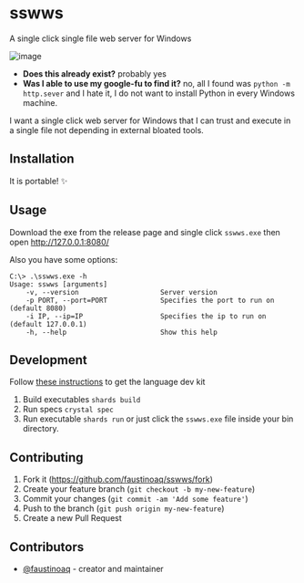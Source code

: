 # sswws

A single click single file web server for Windows

![image](https://user-images.githubusercontent.com/3067335/216237527-4d1d1d8b-d3ab-4fdc-9676-71dd43a4ecf8.png)


- **Does this already exist?** probably yes
- **Was I able to use my google-fu to find it?** no, all I found was `python -m http.sever` and I hate it, I do not want to install Python in every Windows machine.

I want a single click web server for Windows that I can trust and execute in a single file not depending in external bloated tools.

## Installation

It is portable! :sparkles:

## Usage

Download the exe from the release page and single click `sswws.exe` then open http://127.0.0.1:8080/

Also you have some options:

```
C:\> .\sswws.exe -h
Usage: sswws [arguments]
    -v, --version                    Server version
    -p PORT, --port=PORT             Specifies the port to run on (default 8080)
    -i IP, --ip=IP                   Specifies the ip to run on (default 127.0.0.1)
    -h, --help                       Show this help
```

## Development

Follow [these instructions](https://crystal-lang.org/install/on_windows/) to get the language dev kit

1. Build executables `shards build`
2. Run specs `crystal spec`
3. Run executable `shards run` or just click the `sswws.exe` file inside your bin directory.

## Contributing

1. Fork it (<https://github.com/faustinoaq/sswws/fork>)
2. Create your feature branch (`git checkout -b my-new-feature`)
3. Commit your changes (`git commit -am 'Add some feature'`)
4. Push to the branch (`git push origin my-new-feature`)
5. Create a new Pull Request

## Contributors

- [@faustinoaq](https://github.com/faustinoaq) - creator and maintainer
